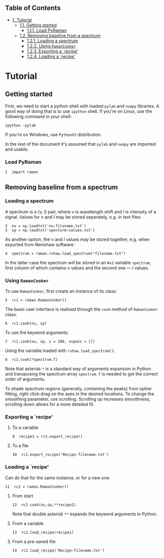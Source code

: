 <div id="table-of-contents">
<h2>Table of Contents</h2>
<div id="text-table-of-contents">
<ul>
<li><a href="#sec-1">1. Tutorial</a>
<ul>
<li><a href="#sec-1-1">1.1. Getting started</a>
<ul>
<li><a href="#sec-1-1-1">1.1.1. Load PyRaman</a></li>
</ul>
</li>
<li><a href="#sec-1-2">1.2. Removing baseline from a spectrum</a>
<ul>
<li><a href="#sec-1-2-1">1.2.1. Loading a spectrum</a></li>
<li><a href="#sec-1-2-2">1.2.2. Using <code>RamanCooker</code></a></li>
<li><a href="#sec-1-2-3">1.2.3. Exporting a `recipe'</a></li>
<li><a href="#sec-1-2-4">1.2.4. Loading a `recipe'</a></li>
</ul>
</li>
</ul>
</li>
</ul>
</div>
</div>


# Tutorial<a id="sec-1" name="sec-1"></a>

## Getting started<a id="sec-1-1" name="sec-1-1"></a>

First, we need to start a python shell with loaded `pylab` and `numpy`
libraries. A good way of doing that is to use `ipython` shell. If you're on
Linux, use the following command in your shell:

    ipython -pylab

If you're on Windows, use `PythonXY` distribution.

In the rest of the document it's assumed that `pylab` and `numpy` are
imported and usable.

### Load PyRaman<a id="sec-1-1-1" name="sec-1-1-1"></a>

    1  import raman

## Removing baseline from a spectrum<a id="sec-1-2" name="sec-1-2"></a>

### Loading a spectrum<a id="sec-1-2-1" name="sec-1-2-1"></a>

A spectrum is a (&nu;, *I*) pair, where &nu; is wavelength shift and *I* is intensity
of a signal. Values for &nu; and *I* may be stored separately, e.g. in text files:

    2  nu = np.loadtxt('nu-filename.txt')
    3  sp = np.loadtxt('specturm-values.txt')

As another option, the &nu; and *I* values may be stored together, e.g. when
exported from Renishaw software:

    4  spectrum = raman.rshaw.load_spectrum("filename.txt")

In the latter case the spectrum will be stored in an `Nx2` variable
`spectrum`, first column of which contains &nu; values and the second one
&#x2014; *I* values.

### Using `RamanCooker`<a id="sec-1-2-2" name="sec-1-2-2"></a>

To use `RamanCooker`, first create an instance of its class:

    5  rc1 = raman.RamanCooker()

The basic user interface is realised through the `cook` method of
`RamanCooker` class:

    6  rc1.cook(nu, sp)

To use the keyword arguments:

    7  rc1.cook(nu, sp, s = 200, xspans = [])

Using the variable loaded with `rshaw.load_spectrum()`:

    8  rc1.cook(*spectrum.T)

Note that asterisk `*` is a standard way of arguments expansion in Python
and transposing the spectrum array `spectrum.T` is needed to get the
correct order of arguments.

To shade spectrum regions (generally, containing the peaks) from spline
fitting, right click-drag on the axes in the desired locations. To change
the smoothing parameter, use scrolling. Scrolling up increases smoothness,
scrolling down allows for a more detailed fit.

### Exporting a \`recipe'<a id="sec-1-2-3" name="sec-1-2-3"></a>

1.  To a variable

        9  recipe1 = rc1.export_recipe()

2.  To a file

        10  rc1.export_recipe('Recipe-filename.txt')

### Loading a \`recipe'<a id="sec-1-2-4" name="sec-1-2-4"></a>

Can do that for the same instance, or for a new one:

    11  rc2 = raman.RamanCooker()

1.  From start

        12  rc2.cook(nu,sp,**recipe1)
    
    Note that double asterisk `**` expands the keyword arguments in Python.

2.  From a variable

        13  rc2.load_recipe(recipe1)

3.  From a pre-saved file

        14  rc2.load_recipe('Recipe-filename.txt')
